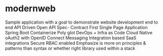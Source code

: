 # modernweb
Sample application with a goal to demonstrate website development end to end
API Driven
Open API Spec- Contract First
Single Page Application
Spring Boot
Containerize
Poly glot
DevOps + Infra as Code
Cloud Native
oAuth2 with OpenID Connect
Messaging Integration based
SaaS integrations
Secure
RBAC enabled
Emphasize is more on principles & patterns than syntax or whether right library used within a stack
